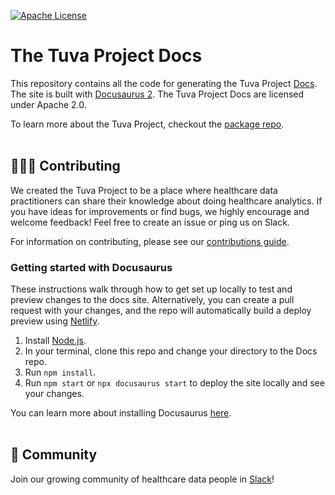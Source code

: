 [![Apache License](https://img.shields.io/badge/License-Apache%202.0-blue.svg)](https://opensource.org/licenses/Apache-2.0)

# The Tuva Project Docs

This repository contains all the code for generating the Tuva Project 
[Docs](https://thetuvaproject.com/). The site is built with [Docusaurus 2](https://docusaurus.io/). 
The Tuva Project Docs are licensed under Apache 2.0.

To learn more about the Tuva Project, checkout the [package repo](https://github.com/tuva-health/the_tuva_project).
<br/><br/>

## 🙋🏻‍♀️ Contributing

We created the Tuva Project to be a place where healthcare data practitioners 
can share their knowledge about doing healthcare analytics.  If you have ideas 
for improvements or find bugs, we highly encourage and welcome feedback! Feel 
free to create an issue or ping us on Slack. 

For information on contributing, please see our [contributions guide](https://thetuvaproject.com/contribution-guides/contributing).

### Getting started with Docusaurus
These instructions walk through how to get set up locally to test and preview 
changes to the docs site. Alternatively, you can create a pull request with your 
changes, and the repo will automatically build a deploy preview using 
[Netlify](https://github.com/apps/netlify).

1. Install [Node.js](https://nodejs.org/en/download/).
2. In your terminal, clone this repo and change your directory to the Docs repo. 
3. Run `npm install`.
4. Run `npm start` or `npx docusaurus start` to deploy the site locally and 
   see your changes.

You can learn more about installing Docusaurus [here](https://docusaurus.io/docs/installation).
<br/><br/>

## 🤝 Community

Join our growing community of healthcare data people in [Slack](https://join.slack.com/t/thetuvaproject/shared_invite/zt-16iz61187-G522Mc2WGA2mHF57e0il0Q)!
<br/><br/>
